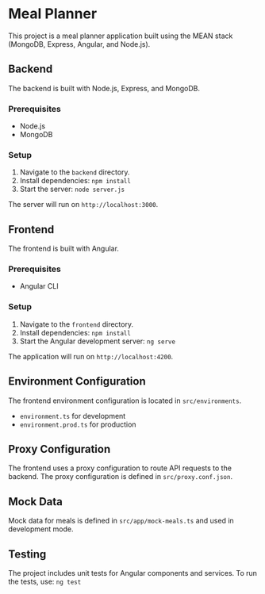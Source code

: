 # Meal Planner

This project is a meal planner application built using the MEAN stack (MongoDB, Express, Angular, and Node.js).

## Backend

The backend is built with Node.js, Express, and MongoDB.

### Prerequisites

- Node.js
- MongoDB

### Setup

1. Navigate to the `backend` directory.
2. Install dependencies: `npm install`
3. Start the server: `node server.js`

The server will run on `http://localhost:3000`.

## Frontend

The frontend is built with Angular.

### Prerequisites

- Angular CLI

### Setup

1. Navigate to the `frontend` directory.
2. Install dependencies: `npm install`
3. Start the Angular development server: `ng serve`

The application will run on `http://localhost:4200`.

## Environment Configuration

The frontend environment configuration is located in `src/environments`.

- `environment.ts` for development
- `environment.prod.ts` for production

## Proxy Configuration

The frontend uses a proxy configuration to route API requests to the backend. The proxy configuration is defined in `src/proxy.conf.json`.

## Mock Data

Mock data for meals is defined in `src/app/mock-meals.ts` and used in development mode.

## Testing

The project includes unit tests for Angular components and services. To run the tests, use: `ng test`
